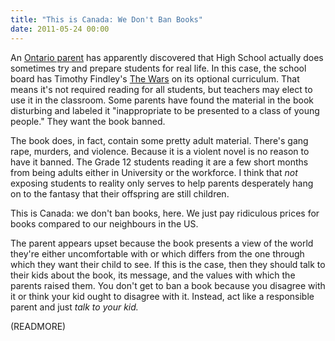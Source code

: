 ```yaml
---
title: "This is Canada: We Don't Ban Books"
date: 2011-05-24 00:00
---
```


An [Ontario parent](http://www.markdalestandard.com/ArticleDisplay.aspx?e=3129702) has apparently discovered that High School actually does sometimes try and prepare students for real life. In this case, the school board has Timothy Findley's [The Wars](http://en.wikipedia.org/wiki/The_Wars) on its optional curriculum. That means it's not required reading for all students, but teachers may elect to use it in the classroom. Some parents have found the material in the book disturbing and labeled it "inappropriate to be presented to a class of young people." They want the book banned.

The book does, in fact, contain some pretty adult material. There's gang rape, murders, and violence. Because it is a violent novel is no reason to have it banned. The Grade 12 students reading it are a few short months from being adults either in University or the workforce. I think that _not_ exposing students to reality only serves to help parents desperately&nbsp;hang on to the fantasy that their offspring are still children.

This is Canada: we don't ban books, here. We just pay ridiculous prices for books compared to our neighbours in the US.

The parent appears upset because the book presents a view of the world they're either uncomfortable with or which differs from the one through which they want their child to see. If this is the case, then they should talk to their kids about the book, its message, and the values with which the parents raised them. You don't get to ban a book because you disagree with it or think your kid ought to disagree with it. Instead, act like a responsible parent and just _talk to your kid._

(READMORE)
